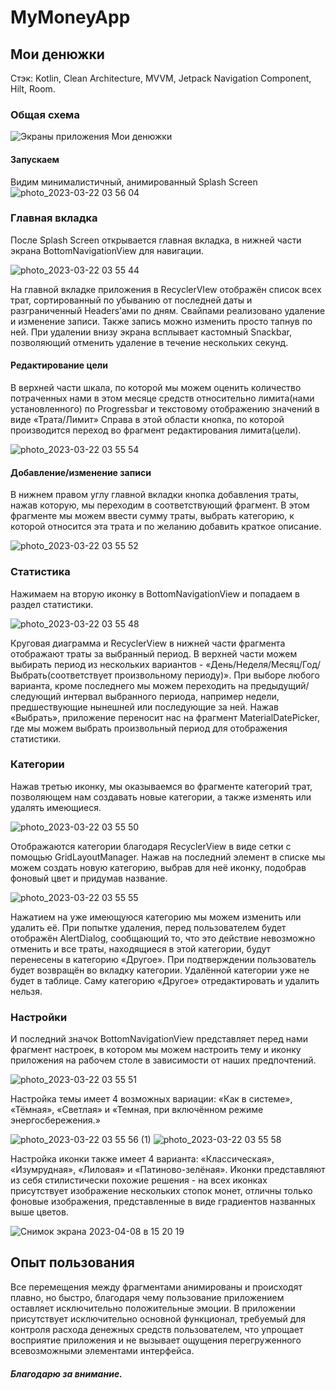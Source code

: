# MyMoneyApp
## Мои денюжки
Стэк: Kotlin, Clean Architecture, MVVM, Jetpack Navigation Component, Hilt, Room.

### Общая схема

![Экраны приложения Мои денюжки](https://user-images.githubusercontent.com/105849482/230717441-3485ea83-ac3b-4d04-ac7b-62483945f4f3.png)

#### Запускаем
Видим минималистичный, анимированный Splash Screen
![photo_2023-03-22 03 56 04](https://user-images.githubusercontent.com/105849482/230717355-63f16f43-f814-4e2b-880e-1b0bb24356ef.jpeg)

### Главная вкладка
  После Splash Screen открывается главная вкладка, в нижней части экрана BottomNavigationView для навигации.
  
![photo_2023-03-22 03 55 44](https://user-images.githubusercontent.com/105849482/230717541-b7090885-b9a5-4741-a7bd-249bccc771ea.jpeg)
  
  На главной вкладке приложения в RecyclerVIew отображён список всех трат, сортированный по убыванию от последней даты и разграниченный Headers’ами по дням. Свайпами реализовано удаление и изменение записи. Также запись можно изменить просто тапнув по ней. При удалении внизу экрана всплывает кастомный Snackbar, позволяющий отменить удаление в течение нескольких секунд. 
  
#### Редактирование цели
  В верхней части шкала, по которой мы можем оценить количество потраченных нами в этом месяце средств относительно лимита(нами установленного) по Progressbar и текстовому отображению значений в виде «Трата/Лимит» Справа в этой области кнопка, по которой производится переход во фрагмент редактирования лимита(цели).

![photo_2023-03-22 03 55 54](https://user-images.githubusercontent.com/105849482/230717601-852fb6d1-4e77-4a46-91d6-49702de79c4b.jpeg)

#### Добавление/изменение записи
  В нижнем правом углу главной вкладки кнопка добавления траты, нажав которую, мы переходим в соответствующий фрагмент. В этом фрагменте мы можем ввести сумму траты, выбрать категорию, к которой относится эта трата и по желанию добавить краткое описание.
  
![photo_2023-03-22 03 55 52](https://user-images.githubusercontent.com/105849482/230717592-57f0ce75-71a2-4f0e-b157-4f5150215929.jpeg)

### Статистика
  Нажимаем на вторую иконку в BottomNavigationView и попадаем в раздел статистики. 
  
![photo_2023-03-22 03 55 48](https://user-images.githubusercontent.com/105849482/230717876-31bad383-2ce9-4767-92a9-3a05576b27cc.jpeg)
  
  Круговая диаграмма и RecyclerView в нижней части фрагмента отображают траты за выбранный период. В верхней части можем выбирать период из нескольких вариантов - «День/Неделя/Месяц/Год/Выбрать(соответствует произвольному периоду)». При выборе любого варианта, кроме последнего мы можем переходить на предыдущий/следующий интервал выбранного периода, например недели, предшествующие нынешней или последующие за ней. Нажав «Выбрать», приложение переносит нас на фрагмент MaterialDatePicker, где мы можем выбрать произвольный период для отображения статистики.
 
### Категории 
  Нажав третью иконку, мы оказываемся во фрагменте категорий трат, позволяющем нам создавать новые категории, а также изменять или удалять имеющиеся. 
  
![photo_2023-03-22 03 55 50](https://user-images.githubusercontent.com/105849482/230717924-102203a3-25dd-4d88-a08c-0e331c9f2f3a.jpeg)

  Отображаются категории благодаря RecyclerView в виде сетки с помощью GridLayoutManager. Нажав на последний элемент в списке мы можем создать новую категорию, выбрав для неё иконку, подобрав фоновый цвет и придумав название.
  
![photo_2023-03-22 03 55 55](https://user-images.githubusercontent.com/105849482/230717955-84628031-6b80-41c1-b5ea-86fe08d3c2ee.jpeg)

  Нажатием на уже имеющуюся категорию мы можем изменить или удалить её. При попытке удаления, перед пользователем будет отображён AlertDialog, сообщающий то, что это действие невозможно отменить и все траты, находящиеся в этой категории, будут перенесены в категорию «Другое». При подтверждении пользователь будет возвращён во вкладку категории. Удалённой категории уже не будет в таблице. Саму категорию «Другое» отредактировать и удалить нельзя. 

### Настройки
  И последний значок BottomNavigationView представляет перед нами фрагмент настроек, в котором мы можем настроить тему и иконку приложения на рабочем столе в зависимости от наших предпочтений. 
  
![photo_2023-03-22 03 55 51](https://user-images.githubusercontent.com/105849482/230720344-9950701f-64fb-4ccb-8ab5-8a6db68f9fbb.jpeg)

  Настройка темы имеет 4 возможных вариации: «Как в системе», «Тёмная», «Светлая» и «Темная, при включённом режиме энергосбережения.» 

![photo_2023-03-22 03 55 56 (1)](https://user-images.githubusercontent.com/105849482/230720376-113bc82c-c8fa-40a1-a89f-9a0472cce8b6.jpeg)
![photo_2023-03-22 03 55 58](https://user-images.githubusercontent.com/105849482/230720419-eca5e6ec-f0db-41c4-b69c-c55dba176e13.jpeg)

  Настройка иконки также имеет 4 варианта: «Классическая», «Изумрудная», «Лиловая» и «Патиново-зелёная». Иконки представляют из себя стилистически похожие решения - на всех иконках присутствует изображение нескольких стопок монет, отличны только фоновые изображения, представленные в виде градиентов названных выше цветов. 
  
![Снимок экрана 2023-04-08 в 15 20 19](https://user-images.githubusercontent.com/105849482/230720734-e49f1c0e-c834-478f-943c-ed802cba1771.png)

## Опыт пользования
 Все перемещения между фрагментами анимированы и происходят плавно, но быстро, благодаря чему пользование приложением оставляет исключительно положительные эмоции. В приложении присутствует исключительно основной функционал, требуемый для контроля расхода денежных средств пользователем, что упрощает восприятие приложения и не вызывает ощущения перегруженного всевозможными элементами интерфейса.

##### Благодарю за внимание.
